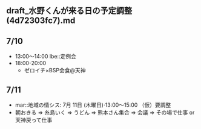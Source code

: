 draft_水野くんが来る日の予定調整(4d72303fc7).md
---

## 7/10
- 13:00～14:00 lbe::定例会
- 18:00-20:00
  - ゼロイチ×BSP会食@天神

## 7/11
- mar::地域の情シス: 7月 11日 (木曜日)⋅13:00～15:00 （仮）要調整
- 朝おきる => 糸島いく => うどん => 熊本さん集合 => 会議 => その場で仕事 or 天神戻って仕事
